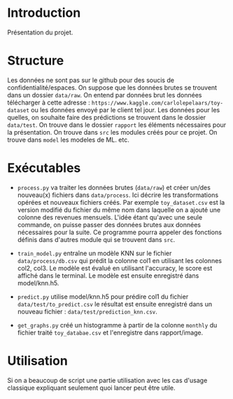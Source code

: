 # Introduction

Présentation du projet.

# Structure

Les données ne sont pas sur le github pour des soucis de confidentialité/espaces. 
On suppose que les données brutes se trouvent dans un dossier `data/raw`.
On entend par données brut les données télécharger à cette adresse : `https://www.kaggle.com/carlolepelaars/toy-dataset` ou les données envoyé par le client tel jour.
Les données pour les quelles, on souhaite faire des prédictions se trouvent dans le dossier `data/test`.
On trouve dans le dossier `rapport` les éléments nécessaires pour la présentation.
On trouve dans `src` les modules créés pour ce projet.
On trouve dans `model` les modeles de ML.
etc.

# Exécutables

* `process.py` va traiter les données brutes (`data/raw`) et créer un/des nouveau(x) fichiers dans `data/process`. Ici décrire les transformations opérées et nouveaux fichiers créés. Par exemple `toy_dataset.csv` est la version modifié du fichier du même nom dans laquelle on a ajouté une colonne des revenues mensuels. L'idée étant qu'avec une seule commande, on puisse passer des données brutes aux données nécessaires pour la suite. Ce programme pourra appeler des fonctions définis dans d'autres module qui se trouvent dans `src`.

* `train_model.py` entraîne un modèle KNN sur le fichier `data/process/db.csv` qui prédit la colonne col1 en utilisant les colonnes col2, col3. Le modèle est évalué en utilisant l'accuracy, le score est affiché dans le terminal. Le modèle est ensuite enregistré dans model/knn.h5.

* `predict.py` utilise model/knn.h5 pour prédire col1 du fichier `data/test/to_predict.csv` le résultat est ensuite enregistré dans un nouveau fichier : `data/test/prediction_knn.csv`.

* `get_graphs.py` créé un histogramme à partir de la colonne `monthly` du fichier traité `toy_databae.csv` et l'enregistre dans rapport/image.


# Utilisation

Si on a beaucoup de script une partie utilisation avec les cas d'usage classique expliquant seulement quoi lancer peut être utile.
